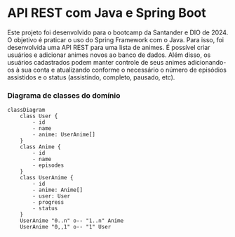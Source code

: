 # API REST com Java e Spring Boot

Este projeto foi desenvolvido para o bootcamp da Santander e DIO de 2024. O objetivo é praticar o uso do Spring Framework com o Java. Para isso, foi desenvolvida uma API REST para uma lista de animes.
É possível criar usuários e adicionar animes novos ao banco de dados. Além disso, os usuários cadastrados podem manter controle de seus animes adicionando-os à sua conta e atualizando conforme o necessário o número de episódios assistidos e o status (assistindo, completo, pausado, etc).

### Diagrama de classes do domínio
```mermaid
classDiagram
    class User {
        - id
        - name
        - anime: UserAnime[]
    }
    class Anime {
        - id
        - name
        - episodes
    }
    class UserAnime {
        - id
        - anime: Anime[]
        - user: User
        - progress
        - status
    }
    UserAnime "0..n" o-- "1..n" Anime
    UserAnime "0,,1" o-- "1" User
```
